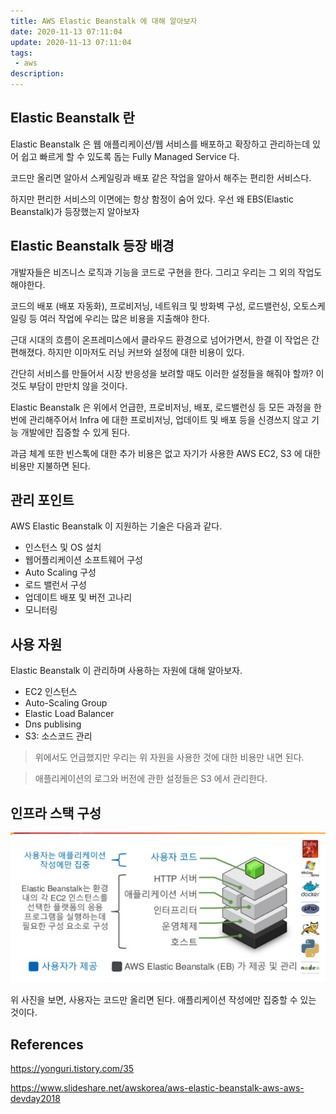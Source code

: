 ```yaml
---
title: AWS Elastic Beanstalk 에 대해 알아보자
date: 2020-11-13 07:11:04
update: 2020-11-13 07:11:04
tags:
 - aws
description:
---
```


## Elastic Beanstalk 란

Elastic Beanstalk 은 웹 애플리케이션/웹 서비스를 배포하고 확장하고 관리하는데 있어 쉽고 빠르게 할 수 있도록 돕는 Fully Managed Service 다.

코드만 올리면 알아서 스케일링과 배포 같은 작업을 알아서 해주는 편리한 서비스다.

하지만 편리한 서비스의 이면에는 항상 함정이 숨어 있다. 우선 왜 EBS(Elastic Beanstalk)가 등장했는지 알아보자

## Elastic Beanstalk 등장 배경

개발자들은 비즈니스 로직과 기능을 코드로 구현을 한다. 그리고 우리는 그 외의 작업도 해야한다.

코드의 배포 (배포 자동화), 프로비저닝, 네트워크 및 방화벽 구성, 로드밸런싱, 오토스케일링 등 여러 작업에 우리는 많은 비용을 지출해야 한다.

근대 시대의 흐름이 온프레미스에서 클라우드 환경으로 넘어가면서, 한결 이 작업은 간편해졌다. 하지만 이마저도 러닝 커브와 설정에 대한 비용이 있다.

간단히 서비스를 만들어서 시장 반응성을 보려할 때도 이러한 설정들을 해줘야 할까? 이것도 부담이 만만치 않을 것이다.

Elastic Beanstalk 은 위에서 언급한, 프로비저닝, 배포, 로드밸런싱 등 모든 과정을 한 번에 관리해주어서 Infra 에 대한 프로비저닝, 업데이트 및 배포 등을 신경쓰지 않고 기능 개발에만 집중할 수 있게 된다.

과금 체계 또한 빈스톡에 대한 추가 비용은 없고 자기가 사용한 AWS EC2, S3 에 대한 비용만 지불하면 된다.

## 관리 포인트

AWS Elastic Beanstalk 이 지원하는 기술은 다음과 같다.

- 인스턴스 및 OS 설치
- 웹어플리케이션 소프트웨어 구성
- Auto Scaling 구성
- 로드 밸런서 구성
- 업데이트 배포 및 버전 고나리
- 모니터링

## 사용 자원

Elastic Beanstalk 이 관리하며 사용하는 자원에 대해 알아보자.

- EC2 인스턴스
- Auto-Scaling Group
- Elastic Load Balancer
- Dns publising
- S3: 소스코드 관리

> 위에서도 언급했지만 우리는 위 자원을 사용한 것에 대한 비용만 내면 된다.

> 애플리케이션의 로그와 버전에 관한 설정들은 S3 에서 관리한다.

## 인프라 스택 구성

![](./1.png)

위 사진을 보면, 사용자는 코드만 올리면 된다. 애플리케이션 작성에만 집중할 수 있는 것이다.

## References

https://yonguri.tistory.com/35

https://www.slideshare.net/awskorea/aws-elastic-beanstalk-aws-aws-devday2018
